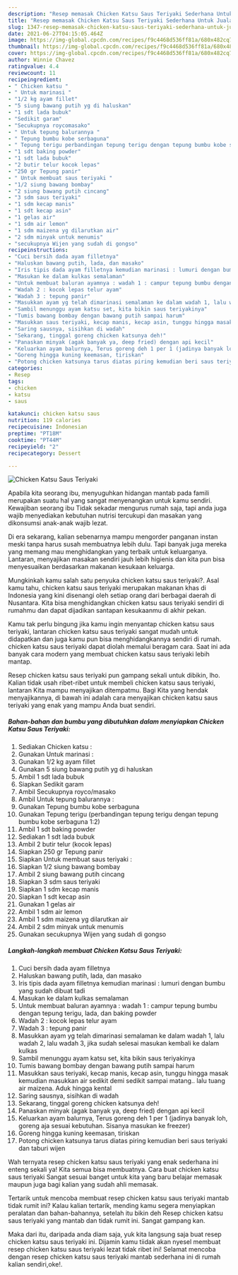 ```yaml
---
description: "Resep memasak Chicken Katsu Saus Teriyaki Sederhana Untuk Jualan"
title: "Resep memasak Chicken Katsu Saus Teriyaki Sederhana Untuk Jualan"
slug: 1347-resep-memasak-chicken-katsu-saus-teriyaki-sederhana-untuk-jualan
date: 2021-06-27T04:15:05.464Z
image: https://img-global.cpcdn.com/recipes/f9c4468d536ff81a/680x482cq70/chicken-katsu-saus-teriyaki-foto-resep-utama.jpg
thumbnail: https://img-global.cpcdn.com/recipes/f9c4468d536ff81a/680x482cq70/chicken-katsu-saus-teriyaki-foto-resep-utama.jpg
cover: https://img-global.cpcdn.com/recipes/f9c4468d536ff81a/680x482cq70/chicken-katsu-saus-teriyaki-foto-resep-utama.jpg
author: Winnie Chavez
ratingvalue: 4.4
reviewcount: 11
recipeingredient:
- " Chicken katsu "
- " Untuk marinasi "
- "1/2 kg ayam fillet"
- "5 siung bawang putih yg di haluskan"
- "1 sdt lada bubuk"
- "Sedikit garam"
- "Secukupnya roycomasako"
- " Untuk tepung balurannya "
- " Tepung bumbu kobe serbaguna"
- " Tepung terigu perbandingan tepung terigu dengan tepung bumbu kobe serbaguna 12"
- "1 sdt baking powder"
- "1 sdt lada bubuk"
- "2 butir telur kocok lepas"
- "250 gr Tepung panir"
- " Untuk membuat saus teriyaki "
- "1/2 siung bawang bombay"
- "2 siung bawang putih cincang"
- "3 sdm saus teriyaki"
- "1 sdm kecap manis"
- "1 sdt kecap asin"
- "1 gelas air"
- "1 sdm air lemon"
- "1 sdm maizena yg dilarutkan air"
- "2 sdm minyak untuk menumis"
- "secukupnya Wijen yang sudah di gongso"
recipeinstructions:
- "Cuci bersih dada ayam filletnya"
- "Haluskan bawang putih, lada, dan masako"
- "Iris tipis dada ayam filletnya kemudian marinasi : lumuri dengan bumbu yang sudah dibuat tadi"
- "Masukan ke dalam kulkas semalaman"
- "Untuk membuat baluran ayamnya : wadah 1 : campur tepung bumbu dengan tepung terigu, lada, dan baking powder"
- "Wadah 2 : kocok lepas telur ayam"
- "Wadah 3 : tepung panir"
- "Masukkan ayam yg telah dimarinasi semalaman ke dalam wadah 1, lalu wadah 2, lalu wadah 3, jika sudah selesai masukan kembali ke dalam kulkas"
- "Sambil menunggu ayam katsu set, kita bikin saus teriyakinya"
- "Tumis bawang bombay dengan bawang putih sampai harum"
- "Masukkan saus teriyaki, kecap manis, kecap asin, tunggu hingga masak kemudian masukkan air sedikit demi sedikit sampai matang.. lalu tuang air maizena. Aduk hingga kental"
- "Saring sausnya, sisihkan di wadah"
- "Sekarang, tinggal goreng chicken katsunya deh!"
- "Panaskan minyak (agak banyak ya, deep fried) dengan api kecil"
- "Keluarkan ayam balurnya, Terus goreng deh 1 per 1 (jadinya banyak loh, goreng aja sesuai kebutuhan. Sisanya masukan ke freezer)"
- "Goreng hingga kuning keemasan, tiriskan"
- "Potong chicken katsunya tarus diatas piring kemudian beri saus teriyaki dan taburi wijen"
categories:
- Resep
tags:
- chicken
- katsu
- saus

katakunci: chicken katsu saus 
nutrition: 119 calories
recipecuisine: Indonesian
preptime: "PT18M"
cooktime: "PT44M"
recipeyield: "2"
recipecategory: Dessert

---
```



![Chicken Katsu Saus Teriyaki](https://img-global.cpcdn.com/recipes/f9c4468d536ff81a/680x482cq70/chicken-katsu-saus-teriyaki-foto-resep-utama.jpg)

Apabila kita seorang ibu, menyuguhkan hidangan mantab pada famili merupakan suatu hal yang sangat menyenangkan untuk kamu sendiri. Kewajiban seorang ibu Tidak sekadar mengurus rumah saja, tapi anda juga wajib menyediakan kebutuhan nutrisi tercukupi dan masakan yang dikonsumsi anak-anak wajib lezat.

Di era  sekarang, kalian sebenarnya mampu mengorder panganan instan meski tanpa harus susah membuatnya lebih dulu. Tapi banyak juga mereka yang memang mau menghidangkan yang terbaik untuk keluarganya. Lantaran, menyajikan masakan sendiri jauh lebih higienis dan kita pun bisa menyesuaikan berdasarkan makanan kesukaan keluarga. 



Mungkinkah kamu salah satu penyuka chicken katsu saus teriyaki?. Asal kamu tahu, chicken katsu saus teriyaki merupakan makanan khas di Indonesia yang kini disenangi oleh setiap orang dari berbagai daerah di Nusantara. Kita bisa menghidangkan chicken katsu saus teriyaki sendiri di rumahmu dan dapat dijadikan santapan kesukaanmu di akhir pekan.

Kamu tak perlu bingung jika kamu ingin menyantap chicken katsu saus teriyaki, lantaran chicken katsu saus teriyaki sangat mudah untuk didapatkan dan juga kamu pun bisa menghidangkannya sendiri di rumah. chicken katsu saus teriyaki dapat diolah memalui beragam cara. Saat ini ada banyak cara modern yang membuat chicken katsu saus teriyaki lebih mantap.

Resep chicken katsu saus teriyaki pun gampang sekali untuk dibikin, lho. Kalian tidak usah ribet-ribet untuk membeli chicken katsu saus teriyaki, lantaran Kita mampu menyajikan ditempatmu. Bagi Kita yang hendak menyajikannya, di bawah ini adalah cara menyajikan chicken katsu saus teriyaki yang enak yang mampu Anda buat sendiri.

<!--inarticleads1-->

##### Bahan-bahan dan bumbu yang dibutuhkan dalam menyiapkan Chicken Katsu Saus Teriyaki:

1. Sediakan  Chicken katsu :
1. Gunakan  Untuk marinasi :
1. Gunakan 1/2 kg ayam fillet
1. Gunakan 5 siung bawang putih yg di haluskan
1. Ambil 1 sdt lada bubuk
1. Siapkan Sedikit garam
1. Ambil Secukupnya royco/masako
1. Ambil  Untuk tepung balurannya :
1. Gunakan  Tepung bumbu kobe serbaguna
1. Gunakan  Tepung terigu (perbandingan tepung terigu dengan tepung bumbu kobe serbaguna 1:2)
1. Ambil 1 sdt baking powder
1. Sediakan 1 sdt lada bubuk
1. Ambil 2 butir telur (kocok lepas)
1. Siapkan 250 gr Tepung panir
1. Siapkan  Untuk membuat saus teriyaki :
1. Siapkan 1/2 siung bawang bombay
1. Ambil 2 siung bawang putih cincang
1. Siapkan 3 sdm saus teriyaki
1. Siapkan 1 sdm kecap manis
1. Siapkan 1 sdt kecap asin
1. Gunakan 1 gelas air
1. Ambil 1 sdm air lemon
1. Ambil 1 sdm maizena yg dilarutkan air
1. Ambil 2 sdm minyak untuk menumis
1. Gunakan secukupnya Wijen yang sudah di gongso




<!--inarticleads2-->

##### Langkah-langkah membuat Chicken Katsu Saus Teriyaki:

1. Cuci bersih dada ayam filletnya
1. Haluskan bawang putih, lada, dan masako
1. Iris tipis dada ayam filletnya kemudian marinasi : lumuri dengan bumbu yang sudah dibuat tadi
1. Masukan ke dalam kulkas semalaman
1. Untuk membuat baluran ayamnya : wadah 1 : campur tepung bumbu dengan tepung terigu, lada, dan baking powder
1. Wadah 2 : kocok lepas telur ayam
1. Wadah 3 : tepung panir
1. Masukkan ayam yg telah dimarinasi semalaman ke dalam wadah 1, lalu wadah 2, lalu wadah 3, jika sudah selesai masukan kembali ke dalam kulkas
1. Sambil menunggu ayam katsu set, kita bikin saus teriyakinya
1. Tumis bawang bombay dengan bawang putih sampai harum
1. Masukkan saus teriyaki, kecap manis, kecap asin, tunggu hingga masak kemudian masukkan air sedikit demi sedikit sampai matang.. lalu tuang air maizena. Aduk hingga kental
1. Saring sausnya, sisihkan di wadah
1. Sekarang, tinggal goreng chicken katsunya deh!
1. Panaskan minyak (agak banyak ya, deep fried) dengan api kecil
1. Keluarkan ayam balurnya, Terus goreng deh 1 per 1 (jadinya banyak loh, goreng aja sesuai kebutuhan. Sisanya masukan ke freezer)
1. Goreng hingga kuning keemasan, tiriskan
1. Potong chicken katsunya tarus diatas piring kemudian beri saus teriyaki dan taburi wijen




Wah ternyata resep chicken katsu saus teriyaki yang enak sederhana ini enteng sekali ya! Kita semua bisa membuatnya. Cara buat chicken katsu saus teriyaki Sangat sesuai banget untuk kita yang baru belajar memasak maupun juga bagi kalian yang sudah ahli memasak.

Tertarik untuk mencoba membuat resep chicken katsu saus teriyaki mantab tidak rumit ini? Kalau kalian tertarik, mending kamu segera menyiapkan peralatan dan bahan-bahannya, setelah itu bikin deh Resep chicken katsu saus teriyaki yang mantab dan tidak rumit ini. Sangat gampang kan. 

Maka dari itu, daripada anda diam saja, yuk kita langsung saja buat resep chicken katsu saus teriyaki ini. Dijamin kamu tiidak akan nyesel membuat resep chicken katsu saus teriyaki lezat tidak ribet ini! Selamat mencoba dengan resep chicken katsu saus teriyaki mantab sederhana ini di rumah kalian sendiri,oke!.

